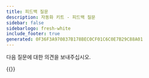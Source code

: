 ```yaml
---
title: 피드백 질문
description: 자동화 키트 - 피드백 질문
sidebar: false
sidebarlogo: fresh-white
include_footer: true
generated: 0F36F3A970837B178BEC0CF01C6C0E7B29C88A01
---
```


다음 질문에 대한 의견을 보내주십시오.

{{<questions name="/content/ko/feedback.json" completed="질문을 완료해 주셔서 감사합니다" shownavigationbuttons="false" locale="ko">}}

